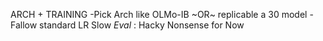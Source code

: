 ARCH + TRAINING -Pick Arch like OLMo-IB ~OR~ replicable a 30 model - Fallow standard LR Slow  $Eval$ : Hacky Nonsense for Now